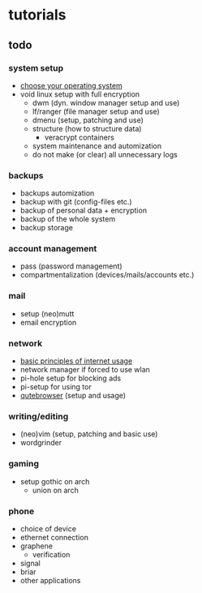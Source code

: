 # tutorials

## todo  

### system setup
* [choose your operating system](choose-os.md)
* void linux setup with full encryption  
  * dwm (dyn. window manager setup and use)  
  * lf/ranger (file manager setup and use)  
  * dmenu (setup, patching and use)  
  * structure (how to structure data)  
    * veracrypt containers  
  * system maintenance and automization  
  * do not make (or clear) all unnecessary logs  
 
### backups
* backups automization  
* backup with git (config-files etc.)  
* backup of personal data + encryption  
* backup of the whole system  
* backup storage  

### account management  
* pass (password management)  
* compartmentalization (devices/mails/accounts etc.)  

### mail
* setup (neo)mutt  
* email encryption  

### network
* [basic principles of internet usage](/internet-usage.md)  
* network manager if forced to use wlan  
* pi-hole setup for blocking ads  
* pi-setup for using tor  
* [qutebrowser](/qutebrowser.md) (setup and usage)  

### writing/editing
* (neo)vim (setup, patching and basic use)  
* wordgrinder  

### gaming
* setup gothic on arch  
  * union on arch  

### phone
* choice of device
* ethernet connection  
* graphene  
  * verification  
* signal  
* briar  
* other applications  

